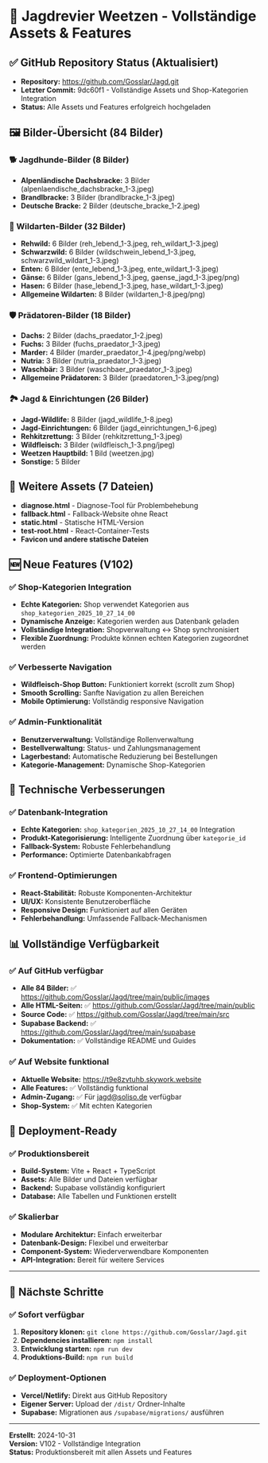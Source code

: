 # 📁 Jagdrevier Weetzen - Vollständige Assets & Features

## ✅ GitHub Repository Status (Aktualisiert)
- **Repository:** https://github.com/Gosslar/Jagd.git
- **Letzter Commit:** 9dc60f1 - Vollständige Assets und Shop-Kategorien Integration
- **Status:** Alle Assets und Features erfolgreich hochgeladen

## 🖼️ Bilder-Übersicht (84 Bilder)

### 🐕 Jagdhunde-Bilder (8 Bilder)
- **Alpenländische Dachsbracke:** 3 Bilder (alpenlaendische_dachsbracke_1-3.jpeg)
- **Brandlbracke:** 3 Bilder (brandlbracke_1-3.jpeg)
- **Deutsche Bracke:** 2 Bilder (deutsche_bracke_1-2.jpeg)

### 🦌 Wildarten-Bilder (32 Bilder)
- **Rehwild:** 6 Bilder (reh_lebend_1-3.jpeg, reh_wildart_1-3.jpeg)
- **Schwarzwild:** 6 Bilder (wildschwein_lebend_1-3.jpeg, schwarzwild_wildart_1-3.jpeg)
- **Enten:** 6 Bilder (ente_lebend_1-3.jpeg, ente_wildart_1-3.jpeg)
- **Gänse:** 6 Bilder (gans_lebend_1-3.jpeg, gaense_jagd_1-3.jpeg/png)
- **Hasen:** 6 Bilder (hase_lebend_1-3.jpeg, hase_wildart_1-3.jpeg)
- **Allgemeine Wildarten:** 8 Bilder (wildarten_1-8.jpeg/png)

### 🛡️ Prädatoren-Bilder (18 Bilder)
- **Dachs:** 2 Bilder (dachs_praedator_1-2.jpeg)
- **Fuchs:** 3 Bilder (fuchs_praedator_1-3.jpeg)
- **Marder:** 4 Bilder (marder_praedator_1-4.jpeg/png/webp)
- **Nutria:** 3 Bilder (nutria_praedator_1-3.jpeg)
- **Waschbär:** 3 Bilder (waschbaer_praedator_1-3.jpeg)
- **Allgemeine Prädatoren:** 3 Bilder (praedatoren_1-3.jpeg/png)

### 🏞️ Jagd & Einrichtungen (26 Bilder)
- **Jagd-Wildlife:** 8 Bilder (jagd_wildlife_1-8.jpeg)
- **Jagd-Einrichtungen:** 6 Bilder (jagd_einrichtungen_1-6.jpeg)
- **Rehkitzrettung:** 3 Bilder (rehkitzrettung_1-3.jpeg)
- **Wildfleisch:** 3 Bilder (wildfleisch_1-3.png/jpeg)
- **Weetzen Hauptbild:** 1 Bild (weetzen.jpg)
- **Sonstige:** 5 Bilder

## 📄 Weitere Assets (7 Dateien)
- **diagnose.html** - Diagnose-Tool für Problembehebung
- **fallback.html** - Fallback-Website ohne React
- **static.html** - Statische HTML-Version
- **test-root.html** - React-Container-Tests
- **Favicon und andere statische Dateien**

## 🆕 Neue Features (V102)

### ✅ Shop-Kategorien Integration
- **Echte Kategorien:** Shop verwendet Kategorien aus `shop_kategorien_2025_10_27_14_00`
- **Dynamische Anzeige:** Kategorien werden aus Datenbank geladen
- **Vollständige Integration:** Shopverwaltung ↔ Shop synchronisiert
- **Flexible Zuordnung:** Produkte können echten Kategorien zugeordnet werden

### ✅ Verbesserte Navigation
- **Wildfleisch-Shop Button:** Funktioniert korrekt (scrollt zum Shop)
- **Smooth Scrolling:** Sanfte Navigation zu allen Bereichen
- **Mobile Optimierung:** Vollständig responsive Navigation

### ✅ Admin-Funktionalität
- **Benutzerverwaltung:** Vollständige Rollenverwaltung
- **Bestellverwaltung:** Status- und Zahlungsmanagement
- **Lagerbestand:** Automatische Reduzierung bei Bestellungen
- **Kategorie-Management:** Dynamische Shop-Kategorien

## 🔧 Technische Verbesserungen

### ✅ Datenbank-Integration
- **Echte Kategorien:** `shop_kategorien_2025_10_27_14_00` Integration
- **Produkt-Kategorisierung:** Intelligente Zuordnung über `kategorie_id`
- **Fallback-System:** Robuste Fehlerbehandlung
- **Performance:** Optimierte Datenbankabfragen

### ✅ Frontend-Optimierungen
- **React-Stabilität:** Robuste Komponenten-Architektur
- **UI/UX:** Konsistente Benutzeroberfläche
- **Responsive Design:** Funktioniert auf allen Geräten
- **Fehlerbehandlung:** Umfassende Fallback-Mechanismen

## 📊 Vollständige Verfügbarkeit

### ✅ Auf GitHub verfügbar
- **Alle 84 Bilder:** ✅ https://github.com/Gosslar/Jagd/tree/main/public/images
- **Alle HTML-Seiten:** ✅ https://github.com/Gosslar/Jagd/tree/main/public
- **Source Code:** ✅ https://github.com/Gosslar/Jagd/tree/main/src
- **Supabase Backend:** ✅ https://github.com/Gosslar/Jagd/tree/main/supabase
- **Dokumentation:** ✅ Vollständige README und Guides

### ✅ Auf Website funktional
- **Aktuelle Website:** https://t9e8zvtuhb.skywork.website
- **Alle Features:** ✅ Vollständig funktional
- **Admin-Zugang:** ✅ Für jagd@soliso.de verfügbar
- **Shop-System:** ✅ Mit echten Kategorien

## 🎯 Deployment-Ready

### ✅ Produktionsbereit
- **Build-System:** Vite + React + TypeScript
- **Assets:** Alle Bilder und Dateien verfügbar
- **Backend:** Supabase vollständig konfiguriert
- **Database:** Alle Tabellen und Funktionen erstellt

### ✅ Skalierbar
- **Modulare Architektur:** Einfach erweiterbar
- **Datenbank-Design:** Flexibel und erweiterbar
- **Component-System:** Wiederverwendbare Komponenten
- **API-Integration:** Bereit für weitere Services

---

## 🚀 Nächste Schritte

### ✅ Sofort verfügbar
1. **Repository klonen:** `git clone https://github.com/Gosslar/Jagd.git`
2. **Dependencies installieren:** `npm install`
3. **Entwicklung starten:** `npm run dev`
4. **Produktions-Build:** `npm run build`

### ✅ Deployment-Optionen
- **Vercel/Netlify:** Direkt aus GitHub Repository
- **Eigener Server:** Upload der `/dist/` Ordner-Inhalte
- **Supabase:** Migrationen aus `/supabase/migrations/` ausführen

---

**Erstellt:** 2024-10-31  
**Version:** V102 - Vollständige Integration  
**Status:** Produktionsbereit mit allen Assets und Features